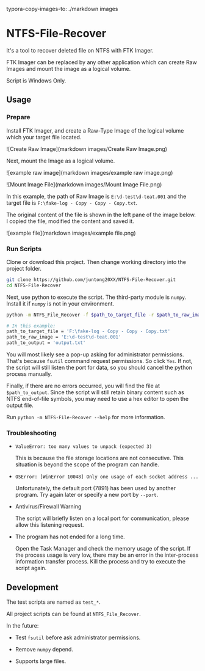 typora-copy-images-to: ./markdown images

# NTFS-File-Recover

It's a tool to recover deleted file on NTFS with FTK Imager.

FTK Imager can be replaced by any other application which can create Raw Images and mount the image as a logical volume.

Script is Windows Only.

## Usage

### Prepare

Install FTK Imager, and create a Raw-Type Image of the logical volume which your target file located.

![Create Raw Image](markdown images/Create Raw Image.png)

Next, mount the Image as a logical volume.

![example raw image](markdown images/example raw image.png)

![Mount Image File](markdown images/Mount Image File.png)

In this example, the path of Raw Image is `E:\d-test\d-teat.001` and the target file is `F:\fake-log - Copy - Copy - Copy.txt`.

The original content of the file is shown in the left pane of the image below. I copied the file, modified the content and saved it.

![example file](markdown images/example file.png)

### Run Scripts

Clone or download this project. Then change working directory into the project folder.

```bash
git clone https://github.com/juntong20XX/NTFS-File-Recover.git
cd NTFS-File-Recover
```

Next, use python to execute the script. The third-party module is `numpy`. Install it if `numpy` is not in your environment.

```bash
python -m NTFS_File_Recover -f $path_to_target_file -r $path_to_raw_image -o $path_to_output

# In this example:
path_to_target_file = 'F:\fake-log - Copy - Copy - Copy.txt'
path_to_raw_image = 'E:\d-test\d-teat.001'
path_to_output = 'output.txt'
```

You will most likely see a pop-up asking for administrator permissions. That's because `fsutil` command request permissions. So click `Yes`. If not, the script will still listen the port for data, so you should cancel the python process manually.

Finally, if there are no errors occurred, you will find the file at `$path_to_output`. Since the script will still retain binary content such as NTFS end-of-file symbols, you may need to use a hex editor to open the output file.

Run `python -m NTFS-File-Recover --help` for more information.

### Troubleshooting

- `ValueError: too many values to unpack (expected 3)`

  This is because the file storage locations are not consecutive. This situation is beyond the scope of the program can handle.

- `OSError: [WinError 10048] Only one usage of each socket address ...`

  Unfortunately, the default port (7891) has been used by another program. Try again later or specify  a new port by `--port`.

- Antivirus/Firewall Warning

  The script will briefly listen on a local port for communication, please allow this listening request.

- The program has not ended for a long time.

  Open the Task Manager and check the memory usage of the script. If the process usage is very low, there may be an error in the inter-process information transfer process. Kill the process and try to execute the script again.

## Development

The test scripts are named as `test_*`.

All project scripts can be found at `NTFS_File_Recover`.



In the future:

- Test `fsutil` before ask administrator permissions.
- Remove `numpy` depend.

- Supports large files.
